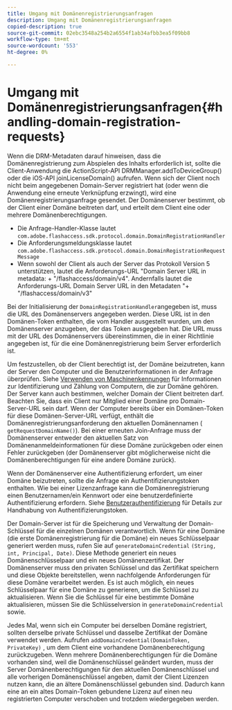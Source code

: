 ```yaml
---
title: Umgang mit Domänenregistrierungsanfragen
description: Umgang mit Domänenregistrierungsanfragen
copied-description: true
source-git-commit: 02ebc3548a254b2a6554f1ab34afbb3ea5f09bb8
workflow-type: tm+mt
source-wordcount: '553'
ht-degree: 0%

---
```


# Umgang mit Domänenregistrierungsanfragen{#handling-domain-registration-requests}

Wenn die DRM-Metadaten darauf hinweisen, dass die Domänenregistrierung zum Abspielen des Inhalts erforderlich ist, sollte die Client-Anwendung die ActionScript-API DRMManager.addToDeviceGroup() oder die iOS-API joinLicenseDomain() aufrufen. Wenn sich der Client noch nicht beim angegebenen Domain-Server registriert hat (oder wenn die Anwendung eine erneute Verknüpfung erzwingt), wird eine Domänenregistrierungsanfrage gesendet. Der Domänenserver bestimmt, ob der Client einer Domäne beitreten darf, und erteilt dem Client eine oder mehrere Domänenberechtigungen.

* Die Anfrage-Handler-Klasse lautet `com.adobe.flashaccess.sdk.protocol.domain.DomainRegistrationHandler`
* Die Anforderungsmeldungsklasse lautet `com.adobe.flashaccess.sdk.protocol.domain.DomainRegistrationRequestMessage`
* Wenn sowohl der Client als auch der Server das Protokoll Version 5 unterstützen, lautet die Anforderungs-URL &quot;Domain Server URL in metadata: + &quot;/flashaccess/domain/v4&quot;. Andernfalls lautet die Anforderungs-URL Domain Server URL in den Metadaten &quot;+ &quot;/flashaccess/domain/v3&quot;

Bei der Initialisierung der `DomainRegistrationHandler`angegeben ist, muss die URL des Domänenservers angegeben werden. Diese URL ist in den Domänen-Token enthalten, die vom Handler ausgestellt wurden, um den Domänenserver anzugeben, der das Token ausgegeben hat. Die URL muss mit der URL des Domänenservers übereinstimmen, die in einer Richtlinie angegeben ist, für die eine Domänenregistrierung beim Server erforderlich ist.

Um festzustellen, ob der Client berechtigt ist, der Domäne beizutreten, kann der Server den Computer und die Benutzerinformationen in der Anfrage überprüfen. Siehe [Verwenden von Maschinenkennungen](../../aaxs-protecting-content/content-implementing-the-license-server/content-processing-aaxs-requests/content-using-machine-ids.md) für Informationen zur Identifizierung und Zählung von Computern, die zur Domäne gehören. Der Server kann auch bestimmen, welcher Domain der Client beitreten darf. Beachten Sie, dass ein Client nur Mitglied einer Domäne pro Domain-Server-URL sein darf. Wenn der Computer bereits über ein Domänen-Token für diese Domänen-Server-URL verfügt, enthält die Domänenregistrierungsanforderung den aktuellen Domänennamen ( `getRequestDomainName()`). Bei einer erneuten Join-Anfrage muss der Domänenserver entweder den aktuellen Satz von Domänenanmeldeinformationen für diese Domäne zurückgeben oder einen Fehler zurückgeben (der Domänenserver gibt möglicherweise nicht die Domänenberechtigungen für eine andere Domäne zurück).

Wenn der Domänenserver eine Authentifizierung erfordert, um einer Domäne beizutreten, sollte die Anfrage ein Authentifizierungstoken enthalten. Wie bei einer Lizenzanfrage kann die Domänenregistrierung einen Benutzernamen/ein Kennwort oder eine benutzerdefinierte Authentifizierung erfordern. Siehe [Benutzerauthentifizierung](../../aaxs-protecting-content/content-introduction/content-usage-rules/content-authentication/content-user-authentication.md) für Details zur Handhabung von Authentifizierungstoken.

Der Domain-Server ist für die Speicherung und Verwaltung der Domain-Schlüssel für die einzelnen Domänen verantwortlich. Wenn für eine Domäne (die erste Domänenregistrierung für die Domäne) ein neues Schlüsselpaar generiert werden muss, rufen Sie auf `generateDomainCredential` `(String, int, Principal, Date)`. Diese Methode generiert ein neues Domänenschlüsselpaar und ein neues Domänenzertifikat. Der Domänenserver muss den privaten Schlüssel und das Zertifikat speichern und diese Objekte bereitstellen, wenn nachfolgende Anforderungen für diese Domäne verarbeitet werden. Es ist auch möglich, ein neues Schlüsselpaar für eine Domäne zu generieren, um die Schlüssel zu aktualisieren. Wenn Sie die Schlüssel für eine bestimmte Domäne aktualisieren, müssen Sie die Schlüsselversion in `generateDomainCredential` sowie.

Jedes Mal, wenn sich ein Computer bei derselben Domäne registriert, sollten derselbe private Schlüssel und dasselbe Zertifikat der Domäne verwendet werden. Aufrufen `addDomainCredential(DomainToken, PrivateKey)` , um dem Client eine vorhandene Domänenberechtigung zurückzugeben. Wenn mehrere Domänenberechtigungen für die Domäne vorhanden sind, weil die Domänenschlüssel geändert wurden, muss der Server Domänenberechtigungen für den aktuellen Domänenschlüssel und alle vorherigen Domänenschlüssel angeben, damit der Client Lizenzen nutzen kann, die an ältere Domänenschlüssel gebunden sind. Dadurch kann eine an ein altes Domain-Token gebundene Lizenz auf einen neu registrierten Computer verschoben und trotzdem wiedergegeben werden.
